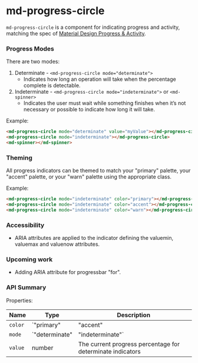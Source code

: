 # md-progress-circle

`md-progress-circle` is a component for indicating progress and activity, matching the spec of 
[Material Design Progress & Activity](https://www.google.com/design/spec/components/progress-activity.html).

### Progress Modes

There are two modes:
 1. Determinate - `<md-progress-circle mode="determinate">`
    * Indicates how long an operation will take when the percentage complete is detectable. 
 2. Indeterminate - `<md-progress-circle mode="indeterminate">` or `<md-spinner>`
    * Indicates the user must wait while something finishes when it’s not necessary or possible to indicate how long it
      will take.

Example:

 ```html
<md-progress-circle mode="determinate" value="myValue"></md-progress-circle>
<md-progress-circle mode="indeterminate"></md-progress-circle>
<md-spinner></md-spinner>
 ```

### Theming

All progress indicators can be themed to match your "primary" palette, your "accent" palette, or your "warn" palette using the appropriate class.

Example:

 ```html
<md-progress-circle mode="indeterminate" color="primary"></md-progress-circle>
<md-progress-circle mode="indeterminate" color="accent"></md-progress-circle>
<md-progress-circle mode="indeterminate" color="warn"></md-progress-circle>
 ```

### Accessibility

 * ARIA attributes are applied to the indicator defining the valuemin, valuemax and valuenow attributes.

### Upcoming work

 * Adding ARIA attribute for progressbar "for".

### API Summary

Properties:

| Name      | Type                              | Description |
| ---       | ---                               | --- |
| `color`   | `"primary"|"accent"|"warn"`       | The color palette of the progress indicator |
| `mode`    | `"determinate"|"indeterminate"`   | The mode of the progress indicator |
| `value`   | number                            | The current progress percentage for determinate indicators |
